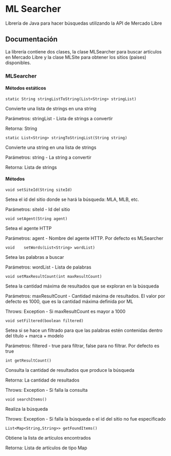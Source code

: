 # ML Searcher

Librería de Java para hacer búsquedas utilizando la API de Mercado Libre

## Documentación

La librería contiene dos clases, la clase MLSearcher para buscar artículos en Mercado Libre y la clase MLSite para obtener los sitios (paises) disponibles.

### MLSearcher

#### Métodos estáticos

```
static String stringListToString(List<String> stringList)
```
Convierte una lista de strings en una string

Parámetros: stringList - Lista de strings a convertir

Retorna: String


```
static List<String> stringToStringList(String string)
```
Convierte una string en una lista de strings

Parámetros: string - La string a convertir

Retorna: Lista de strings


#### Métodos

```
void setSiteId(String siteId)
```
Setea el id del sitio donde se hará la búsqueda: MLA, MLB, etc.

Parámetros: siteId - Id del sitio


```
void setAgent(String agent)
```
Setea el agente HTTP

Parámetros: agent - Nombre del agente HTTP. Por defecto es MLSearcher


```
void 	setWords(List<String> wordList) 	
```
Setea las palabras a buscar

Parámetros: wordList - Lista de palabras


```
void setMaxResultCount(int maxResultCount)
```
Setea la cantidad máxima de resultados que se exploran en la búsqueda

Parámetros: maxResultCount - Cantidad máxima de resultados. El valor por defecto es 1000, que es la cantidad máxima definida por ML

Throws: Exception - Si maxResultCount es mayor a 1000


```
void setFiltered(boolean filtered)
```
Setea si se hace un filtrado para que las palabras estén contenidas dentro del título + marca + modelo

Parámetros: filtered - true para filtrar, false para no filtrar. Por defecto es true


```
int getResultCount()
```
Consulta la cantidad de resultados que produce la búsqueda

Retorna: La cantidad de resultados

Throws: Exception - Si falla la consulta

    
```
void searchItems()
```
Realiza la búsqueda

Throws: Exception - Si falla la búsqueda o el id del sitio no fue especificado


```
List<Map<String,String>> getFoundItems()
```
Obtiene la lista de artículos encontrados

Retorna: Lista de artículos de tipo Map

